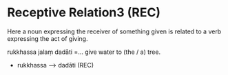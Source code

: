 # Receptive Relation3 (REC)
Here a noun expressing the receiver of something given is related to a verb expressing the act of giving.

rukkhassa jalaṃ dadāti =... give water to (the / a) tree.
- rukkhassa ——> dadāti (REC)